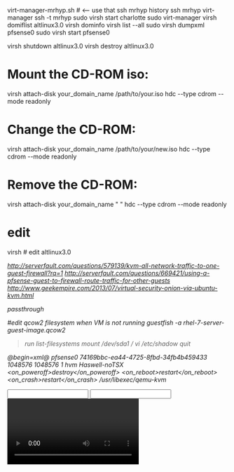 virt-manager-mrhyp.sh # <-- use that
ssh mrhyp history
ssh mrhyp virt-manager
ssh -t mrhyp sudo virsh start charlotte
sudo virt-manager
virsh domiflist altlinux3.0
virsh dominfo
virsh list --all
sudo virsh dumpxml pfsense0
sudo virsh start pfsense0

virsh shutdown altlinux3.0
virsh destroy altlinux3.0

# Mount the CD-ROM iso: 
virsh attach-disk your_domain_name /path/to/your.iso hdc --type cdrom --mode readonly

# Change the CD-ROM: 
virsh attach-disk your_domain_name /path/to/your/new.iso hdc --type cdrom --mode readonly

# Remove the CD-ROM: 
virsh attach-disk your_domain_name " " hdc --type cdrom --mode readonly

# edit
virsh # edit altlinux3.0
<boot dev='cdrom'/> 
<disk type='file' device='cdrom'>
  <driver name='qemu' type='raw'/>
  <source file='/home/myuser/Downloads/alpine-3.2.3-x86_64.iso'/>
  <target dev='hdc' bus='ide'/>
  <readonly/>
  <address type='drive' controller='0' bus='1' unit='0'/>
</disk>

<interface type='direct'>
      <mac address='52:54:00:b6:58:85'/>
      <source dev='eno2' mode='passthrough'/>
      <model type='virtio'/>
      <address type='pci' domain='0x0000' bus='0x00' slot='0x03' function='0x0'/>         
</interface>


http://serverfault.com/questions/579139/kvm-all-network-traffic-to-one-guest-firewall?rq=1
http://serverfault.com/questions/669421/using-a-pfsense-guest-to-firewall-route-traffic-for-other-guests
http://www.geekempire.com/2013/07/virtual-security-onion-via-ubuntu-kvm.html

<hostdev mode='subsystem' type='pci' managed='yes'>
	<source>
		<address domain='0x0000' bus='0x00' slot='0x1f' function='0x6'/>
	</source>
	<address type='pci' domain='0x0000' bus='0x00' slot='0x03' function='0x0'/>
</hostdev>

<hostdev mode='subsystem' type='pci' managed='yes'>
      <source>
        <address domain='0x0000' bus='0x04' slot='0x00' function='0x0'/>
      </source>
      <address type='pci' domain='0x0000' bus='0x00' slot='0x03' function='0x0'/>
    </hostdev>
    <hostdev mode='subsystem' type='pci' managed='yes'>
      <source>
        <address domain='0x0000' bus='0x00' slot='0x1f' function='0x6'/>
      </source>
      <address type='pci' domain='0x0000' bus='0x00' slot='0x09' function='0x0'/>
    </hostdev>


<network>
		<name>passthrough</name>
		<forward mode='hostdev' managed='yes'>
			<pf dev='eno2'/>
		</forward>
	</network>


#edit qcow2 filesystem when VM is not running
guestfish -a rhel-7-server-guest-image.qcow2
><fs> run
><fs> list-filesystems
><fs> mount /dev/sda1 /
><fs> vi /etc/shadow
><fs> quit



@begin=xml@
<domain type='kvm'>
  <name>pfsense0</name>
  <uuid>74169bbc-ea44-4725-8fbd-34fb4b459433</uuid>
  <memory unit='KiB'>1048576</memory>
  <currentMemory unit='KiB'>1048576</currentMemory>
  <vcpu placement='static'>1</vcpu>
  <os>
    <type arch='x86_64' machine='pc-i440fx-rhel7.0.0'>hvm</type>
  </os>
  <features>
    <acpi/>
    <apic/>
  </features>
  <cpu mode='custom' match='exact'>
    <model fallback='allow'>Haswell-noTSX</model>
  </cpu>
  <clock offset='utc'>
    <timer name='rtc' tickpolicy='catchup'/>
    <timer name='pit' tickpolicy='delay'/>
    <timer name='hpet' present='no'/>
  </clock>
  <on_poweroff>destroy</on_poweroff>
  <on_reboot>restart</on_reboot>
  <on_crash>restart</on_crash>
  <pm>
    <suspend-to-mem enabled='no'/>
    <suspend-to-disk enabled='no'/>
  </pm>
  <devices>
    <emulator>/usr/libexec/qemu-kvm</emulator>
    <disk type='file' device='disk'>
      <driver name='qemu' type='qcow2'/>
      <source file='/var/lib/libvirt/images/pfsense0.qcow2'/>
      <boot order='1'/>
      <target dev='hda' bus='ide'/>
      <address type='drive' controller='0' bus='0' target='0' unit='0'/>
    </disk>
    <disk type='file' device='cdrom'>
      <driver name='qemu' type='raw'/>
      <target dev='hdb' bus='ide'/>
      <readonly/>
      <address type='drive' controller='0' bus='0' target='0' unit='1'/>
    </disk>
    <controller type='usb' index='0' model='ich9-ehci1'>
      <address type='pci' domain='0x0000' bus='0x00' slot='0x05' function='0x7'/>
    </controller>
    <controller type='usb' index='0' model='ich9-uhci1'>
      <master startport='0'/>
      <address type='pci' domain='0x0000' bus='0x00' slot='0x05' function='0x0' multifunction='on'/>
    </controller>
    <controller type='usb' index='0' model='ich9-uhci2'>
      <master startport='2'/>
      <address type='pci' domain='0x0000' bus='0x00' slot='0x05' function='0x1'/>
    </controller>
    <controller type='usb' index='0' model='ich9-uhci3'>
      <master startport='4'/>
      <address type='pci' domain='0x0000' bus='0x00' slot='0x05' function='0x2'/>
    </controller>
    <controller type='pci' index='0' model='pci-root'/>
    <controller type='ide' index='0'>
      <address type='pci' domain='0x0000' bus='0x00' slot='0x01' function='0x1'/>
    </controller>
    <controller type='virtio-serial' index='0'>
      <address type='pci' domain='0x0000' bus='0x00' slot='0x04' function='0x0'/>
    </controller>
    <interface type='direct'>
      <mac address='52:54:00:c5:f6:8e'/>
      <source dev='eno1' mode='bridge'/>
      <model type='virtio'/>
      <address type='pci' domain='0x0000' bus='0x00' slot='0x03' function='0x0'/>
    </interface>
    <serial type='pty'>
      <target port='0'/>
    </serial>
    <console type='pty'>
      <target type='serial' port='0'/>
    </console>
    <channel type='spicevmc'>
      <target type='virtio' name='com.redhat.spice.0'/>
      <address type='virtio-serial' controller='0' bus='0' port='1'/>
    </channel>
    <input type='mouse' bus='ps2'/>
    <input type='keyboard' bus='ps2'/>
    <graphics type='spice' autoport='yes'>
      <image compression='off'/>
    </graphics>
    <video>
      <model type='qxl' ram='65536' vram='65536' vgamem='16384' heads='1'/>
      <address type='pci' domain='0x0000' bus='0x00' slot='0x02' function='0x0'/>
    </video>
    <hostdev mode='subsystem' type='pci' managed='yes'>
      <source>
        <address domain='0x0000' bus='0x08' slot='0x00' function='0x0'/>
      </source>
      <address type='pci' domain='0x0000' bus='0x00' slot='0x06' function='0x0'/>
    </hostdev>
    <redirdev bus='usb' type='spicevmc'>
    </redirdev>
    <redirdev bus='usb' type='spicevmc'>
    </redirdev>
    <memballoon model='virtio'>
      <address type='pci' domain='0x0000' bus='0x00' slot='0x07' function='0x0'/>
    </memballoon>
  </devices>
</domain>
@end=xml@

# remove SSD disk from charlotte
```xml
    <disk type='block' device='disk'>
      <driver name='qemu' type='raw' cache='none' io='native'/>
      <source dev='/dev/disk/by-id/ata-Samsung_SSD_860_PRO_512GB_S42YNF0KA09392W'/>
      <target dev='sdg' bus='virtio'/>
      <address type='pci' domain='0x0000' bus='0x00' slot='0x0e' function='0x0'/>
    </disk>
```
